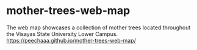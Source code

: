 # mother-trees-web-map
The web map showcases a collection of mother trees located throughout the Visayas State University Lower Campus.
https://peechaaa.github.io/mother-trees-web-map/
